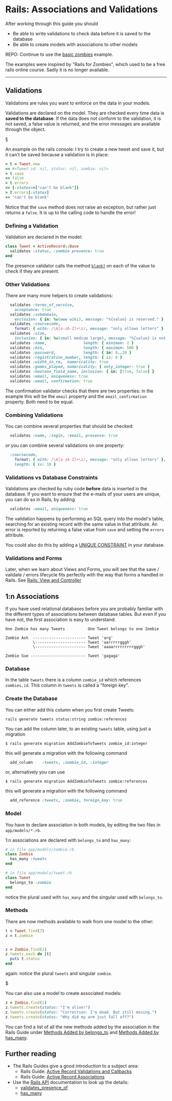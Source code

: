 Rails: Associations and Validations
==========================

After working through this guide you should

* Be able to write validations to check data before it is saved to the database
* Be able to create models with associations to other models

REPO: Continue to use the [basic zombies](https://github.com/backend-development/advanced_zombies) example.

The examples were inspired by "Rails for Zombies", which used to be a free rails online course. 
Sadly it is no longer available.

-------------------------------------------------------------





Validations
------------

Validations are rules you want to enforce on the data in your models.

Validations are declared on the model. They are checked every time data is **saved to the database**. If the data does not conform to the validation, it is not saved, a false value is returned, and the error messages are available through the object.

§

An example on the rails console: I try to create a new tweet and save it,
but it can't be saved because a validation is in place:

``` ruby
> t = Tweet.new
=> #<Tweet id: nil, status: nil, zombie: nil>
> t.save
=> false
> t.errors
=> {:status=>["can't be blank"]}
> t.errors[:status]
=> "can't be blank"
```

Notice that the `save` method does not raise an exception,
but rather just returns a `false`.  It is up to the calling
code to handle the error!


### Defining a Validation

Validation are declared in the model:

``` ruby
class Tweet < ActiveRecord::Base
  validates :status, :zombie presence: true
end
```
The presence validator calls the method [`blank?`](https://api.rubyonrails.org/classes/Object.html#method-i-blank-3F) on each of the value to check if they are present.


### Other Validations

There are many more helpers to create validations:

``` ruby
  validates :terms_of_service,   
    acceptance: true
  validates :subdomain,          
    exclusion: { in: %w(www wiki), message: "%{value} is reserved." }
  validates :coursecode, 
    format: { with: /\A[a-zA-Z]+\z/, message: "only allows letters" }
  validates :size, 
    inclusion: { in: %w(small medium large), message: "%{value} is not a valid size" }
  validates :name,                length: { minimum: 2 }
  validates :bio,                 length: { maximum: 500 }
  validates :password,            length: { in: 6..20 }
  validates :registration_number, length: { is: 6 }
  validates :width_in_cm,  numericality: true
  validates :games_played, numericality: { only_integer: true } 
  validates :boolean_field_name, inclusion: { in: [true, false] }
  validates :email, uniqueness: true  
  validates :email, confirmation: true
```

The confirmation validator checks that there are two properties: in the example
this will be the `email` property and the `email_confirmation` property. Both
need to be equal.


### Combining Validations

You can combine several properties that should be checked:

```ruby
  validates :name, :login, :email, presence: true
```

or you can combine several validations on one property:

```ruby
  :coursecode, 
    format: { with: /\A[a-zA-Z]+\z/, message: "only allows letters" },
    length: { is: 10 }
```

### Validations vs Database Constraints

Validations are checked by ruby code **before** data is inserted
in the database.  If you want to ensure that the e-mails of your users
are unique, you can do so in Rails, by adding

``` ruby
  validates :email, uniqueness: true
``` 

The validation happens by performing an SQL query into the model's table, searching for an existing record with the same value in that attribute.  An error is reported by
returning a false value from `save` and setting the `errors` attribute.


You could also do this by adding a [UNIQUE CONSTRAINT](https://www.postgresql.org/docs/current/ddl-constraints.html#DDL-CONSTRAINTS-UNIQUE-CONSTRAINTS) in your database. 

[comment]: # (It will be checked by the database.  An error is reported by raising an exception when the `safe` is called.)

### Validations and Forms

Later, when we learn about Views and Forms, you will see 
that the save / validate / errors lifecycle fits perfectly with
the way that forms a handled in Rails. See [Rails: View and Controller](/rails_view_and_controller.html)



1:n Associations
-----


If you have used relational databases before you are probably familiar
with the different types of associations between database tables.  But even
if you have not, the first association is easy to understand:


```
One Zombie has many Tweets          One Tweet belongs to one Zombie

Zombie Ash  ----------------------- Tweet 'arg'
            \---------------------- Tweet 'aarrrrrgggh'
            \---------------------- Tweet 'aaaarrrrrrrrrgggh'

Zombie Sue ------------------------ Tweet 'gagaga'
```

### Database

In the table `tweets` there is a column `zombie_id` which references `zombies.id`.
This column in `tweets` is called a "foreign key".


### Create the Database

You can either add this column when you first create Tweets:

```
rails generate tweets status:string zombie:references
```

You can add the column later, to an existing `tweets` table, using just a migration 


```
$ rails generate migration AddZombieToTweets zombie_id:integer
```

this will generate a migration with the following command


``` ruby
  add_column    :tweets, :zombie_id, :integer
```

or, alternatively you can use

```
$ rails generate migration AddZombieToTweets zombie:references
```

this will generate a migration with the following command


``` ruby
  add_reference :tweets, :zombie, foreign_key: true
```

### Model

You have to declare association in both models, by
editing the two files in `app/models/*.rb`.

1:n associations are declared with `belongs_to` and `has_many`:

``` ruby
# in file app/models/zombie.rb
class Zombie
  has_many :tweets
end

# in file app/models/tweet.rb
class Tweet
  belongs_to :zombie
end
```

notice the plural used with `has_many` and the singular used with `belongs_to`.

### Methods

There are now methods available to walk from one model to the other:

``` ruby
t = Tweet.find(7)
z = t.zombie


z = Zombie.find(1)
z.tweets.each do |t|  
  puts t.status 
end
```

again: notice the plural `tweets` and singular `zombie`.

$

You can also use a model to create associated models:

``` ruby
z = Zombie.find(1)
z.tweets.create(status: "I'm alive!")
z.tweets.create(status: "Correction: I'm dead. But still moving.")
z.tweets.create(status: "Why did my arm just fall off?")
```

You can find a list of all the new methods added by the
association in the Rails Guide under [Methods Added by belongs_to](https://guides.rubyonrails.org/association_basics.html#belongs-to-association-reference) and
[Methods Added by has_many](https://guides.rubyonrails.org/association_basics.html#has-many-association-reference).



Further reading
----

* The Rails Guides give a good introduction to a subject area:
  * Rails Guide: [Active Record Validations and Callbacks](https://guides.rubyonrails.org/active_record_validations_callbacks.html)
  * Rails Guide: [Active Record Associations](https://guides.rubyonrails.org/association_basics.html)
* Use the [Rails API](https://api.rubyonrails.org/) documentation to look up the details:
  * [validates_presence_of](https://api.rubyonrails.org/classes/ActiveRecord/Validations/ClassMethods.html#method-i-validates_presence_of)
  * [has_many](https://api.rubyonrails.org/classes/ActiveRecord/Associations/ClassMethods.html#method-i-has_many)

